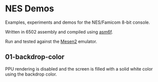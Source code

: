 
# NES Demos

Examples, experiments and demos for the NES/Famicom 8-bit console.

Written in 6502 assembly and compiled using [asm6f](https://github.com/freem/asm6f).

Run and tested against the [Mesen2](https://github.com/SourMesen/Mesen2) emulator.

## 01-backdrop-color

PPU rendering is disabled and the screen is filled with a solid white color using the backdrop color.
